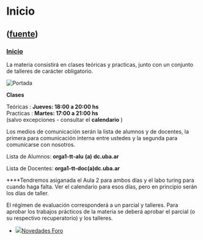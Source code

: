 # Inicio
([fuente](https://campus.exactas.uba.ar/course/view.php?id=997))
---
### [Inicio](https://campus.exactas.uba.ar/course/view.php?id=997&section=0)

La materia consistirá en clases teóricas y practicas, junto con un conjunto de
talleres de carácter obligatorio.

![Portada](https://www.dc.uba.ar/materias/oc1/2017/c2/3d-matrix.jpg)

**Clases**

Teóricas : **Jueves: 18:00 a 20:00 hs**  
Practicas : **Martes: 17:00 a 21:00 hs**  
(salvo excepciones - consultar el **calendario** )

Los medios de comunicación serán la lista de alumnos y de docentes, la primera
para comunicación interna entre ustedes y la segunda para comunicarse con
nosotros.

Lista de Alumnos: **orga1-tt-alu** **(a)** **dc.uba.ar**

Lista de Docentes: **orga1-tt-doc(a)dc.uba.ar**

****Tendremos asiganada el Aula 2 para ambos días y el labo turing para cuando
haga falta. Ver el calendario para esos días, pero en principio serán los días
de taller.

El régimen de evaluación corresponderá a un parcial y talleres. Para aprobar
los trabajos prácticos de la materia se deberá aprobar el parcial (o su
respectivo recuperatorio) y los talleres.

  - [![ ](https://campus.exactas.uba.ar/theme/image.php/aardvark/forum/1524598950/icon)Novedades Foro](https://campus.exactas.uba.ar/mod/forum/view.php?id=51970)

